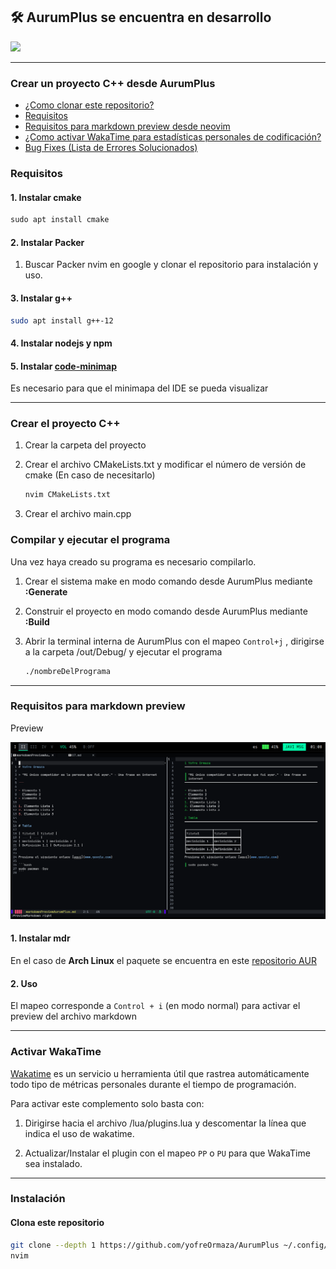 ## 🛠️ AurumPlus se encuentra en desarrollo

![](https://www.startpage.com/av/proxy-image?piurl=https%3A%2F%2Fi.ytimg.com%2Fvi%2FyW3E33MVQZs%2Fmaxresdefault.jpg&sp=1701373977T771ec52aaf55d449904e30d322ed89567510841eec357c63548b8b9b75fdcc28)

---

### Crear un proyecto C++ desde AurumPlus

- [¿Como clonar este repositorio?]()
- [Requisitos](#requisitos)
- [Requisitos para markdown preview desde neovim](#requisitos-para-markdown-preview)
- [¿Como activar WakaTime para estadísticas personales de codificación?](#activar-wakatime)
- [Bug Fixes (Lista de Errores Solucionados)](/GuideForErrors.md/)

### Requisitos

#### 1. Instalar cmake

```jsx
sudo apt install cmake
```

#### 2. Instalar Packer

1. Buscar Packer nvim en google y clonar el repositorio para instalación y uso.

#### 3. Instalar g++

```bash
sudo apt install g++-12
```

#### 4. Instalar nodejs y npm

#### 5. Instalar [code-minimap](https://github.com/wfxr/code-minimap)

Es necesario para que el minimapa del IDE se pueda visualizar





---

### Crear el proyecto C++

1. Crear la carpeta del proyecto
2. Crear el archivo CMakeLists.txt y modificar el número de versión de cmake (En caso de necesitarlo)
    
    ```bash
    nvim CMakeLists.txt
    ```
    
3. Crear el archivo main.cpp

### Compilar y ejecutar el programa

Una vez haya creado su programa es necesario compilarlo.

1. Crear el sistema make en modo comando desde AurumPlus mediante **:Generate**  
2. Construir el proyecto en modo comando desde AurumPlus mediante **:Build**
3. Abrir la terminal interna de AurumPlus con el mapeo `Control+j` , dirigirse a la carpeta /out/Debug/ y ejecutar el programa
    
    ```bash
    ./nombreDelPrograma
    ```

---

### Requisitos para markdown preview

Preview

![](./imgs/AurumPlusmarkdownPreview.png)

#### 1. Instalar mdr

En el caso de **Arch Linux** el paquete se encuentra en este [repositorio AUR](https://aur.archlinux.org/packages/mdr)

#### 2. Uso

El mapeo corresponde a `Control + i` (en modo normal) para activar el preview del archivo markdown

---

### Activar WakaTime

[Wakatime](https://wakatime.com) es un servicio u herramienta útil que rastrea automáticamente todo tipo de métricas personales durante el tiempo de programación.

Para activar este complemento solo basta con:

1. Dirigirse hacia el archivo /lua/plugins.lua y descomentar la línea que indica el uso de wakatime.

2. Actualizar/Instalar el plugin con el mapeo `PP` o `PU` para que WakaTime sea instalado. 

---

### Instalación

#### Clona este repositorio

```bash
git clone --depth 1 https://github.com/yofreOrmaza/AurumPlus ~/.config/nvim
nvim
```
